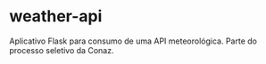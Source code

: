 # weather-api
Aplicativo Flask para consumo de uma API meteorológica. Parte do processo seletivo da Conaz.